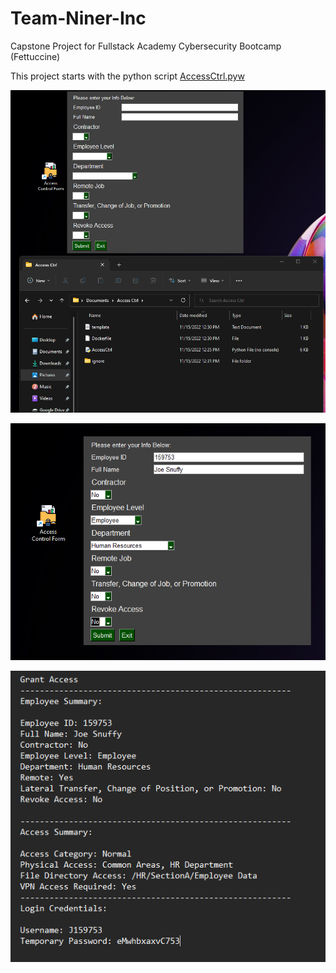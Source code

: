 # Team-Niner-Inc
Capstone Project for Fullstack Academy Cybersecurity Bootcamp (Fettuccine)

This project starts with the python script [AccessCtrl.pyw](https://github.com/njnelso/Team-Niner-Inc/blob/main/AccessCtrl.pyw)

![alt text](https://github.com/njnelso/Team-Niner-Inc/blob/main/Pic1.png?raw=true)

![alt text](https://github.com/njnelso/Team-Niner-Inc/blob/main/Pic2.png?raw=true)

![alt text](https://github.com/njnelso/Team-Niner-Inc/blob/main/Pic5.png?raw=true)
